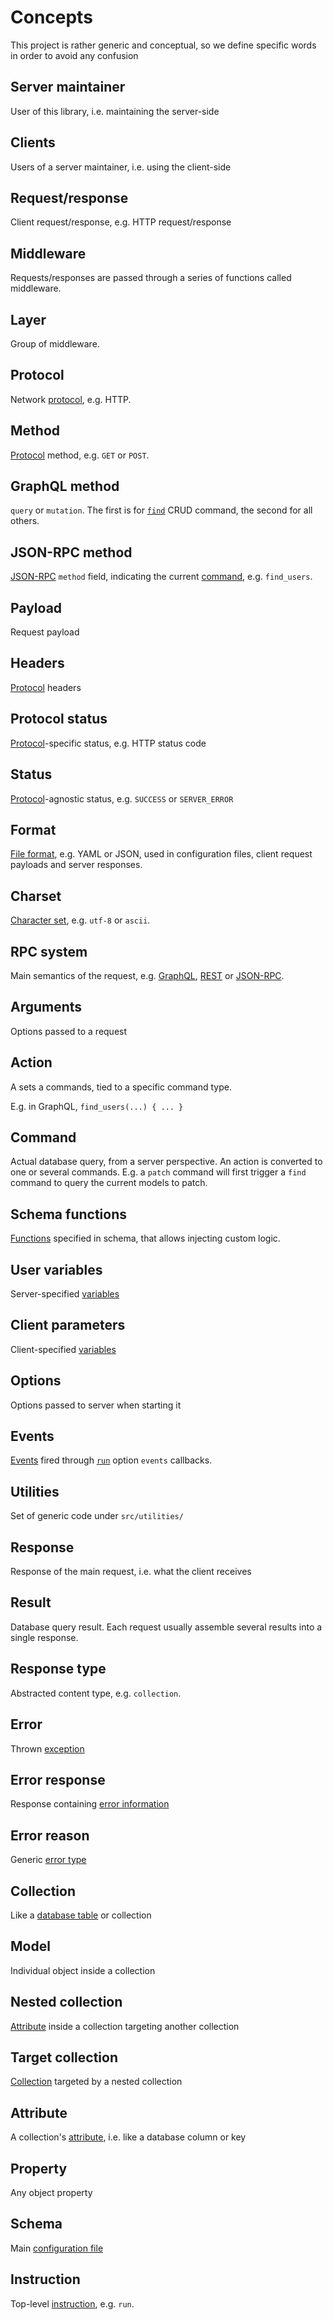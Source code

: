 # Concepts

This project is rather generic and conceptual, so we define specific words
in order to avoid any confusion

## Server maintainer

User of this library, i.e. maintaining the server-side

## Clients

Users of a server maintainer, i.e. using the client-side

## Request/response

Client request/response, e.g. HTTP request/response

## Middleware

Requests/responses are passed through a series of functions called middleware.

## Layer

Group of middleware.

## Protocol

Network [protocol](protocols.md), e.g. HTTP.

## Method

[Protocol](protocols.md) method, e.g. `GET` or `POST`.

## GraphQL method

`query` or `mutation`. The first is for [`find`](crud.md#find-command) CRUD
command, the second for all others.

## JSON-RPC method

[JSON-RPC](jsonrpc.md) `method` field, indicating the current
[command](crud.md#rpc), e.g. `find_users`.

## Payload

Request payload

## Headers

[Protocol](protocols.md) headers

## Protocol status

[Protocol](protocols.md)-specific status, e.g. HTTP status code

## Status

[Protocol](protocols.md)-agnostic status, e.g. `SUCCESS` or `SERVER_ERROR`

## Format

[File format](formats.md), e.g. YAML or JSON, used in configuration files,
client request payloads and server responses.

## Charset

[Character set](formats.md#charsets), e.g. `utf-8` or `ascii`.

## RPC system

Main semantics of the request, e.g. [GraphQL](graphql.md), [REST](rest.md) or
[JSON-RPC](jsonrpc.md).

## Arguments

Options passed to a request

## Action

A sets a commands, tied to a specific command type.

E.g. in GraphQL, `find_users(...) { ... }`

## Command

Actual database query, from a server perspective. An action is converted to
one or several commands. E.g. a `patch` command will first trigger a `find`
command to query the current models to patch.

## Schema functions

[Functions](functions.md) specified in schema, that allows injecting
custom logic.

## User variables

Server-specified [variables](functions.md#user-variables)

## Client parameters

Client-specified [variables](functions.md#client-parameters)

## Options

Options passed to server when starting it

## Events

[Events](events.md) fired through [`run`](run.md) option `events` callbacks.

## Utilities

Set of generic code under `src/utilities/`

## Response

Response of the main request, i.e. what the client receives

## Result

Database query result. Each request usually assemble several results into
a single response.

## Response type

Abstracted content type, e.g. `collection`.

## Error

Thrown [exception](error.md)

## Error response

Response containing [error information](error.md)

## Error reason

Generic [error type](error.md)

## Collection

Like a [database table](collections.md) or collection

## Model

Individual object inside a collection

## Nested collection

[Attribute](relations.md) inside a collection targeting another collection

## Target collection

[Collection](relations.md) targeted by a nested collection

## Attribute

A collection's [attribute](collections.md#attributes.md),
i.e. like a database column or key

## Property

Any object property

## Schema

Main [configuration file](schema.md)

## Instruction

Top-level [instruction](usage.md#instructions), e.g. `run`.
